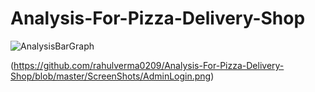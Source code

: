 # Analysis-For-Pizza-Delivery-Shop


![AnalysisBarGraph](https://user-images.githubusercontent.com/35567176/55579018-e72e5500-5734-11e9-947c-924bd5137da4.png)


(https://github.com/rahulverma0209/Analysis-For-Pizza-Delivery-Shop/blob/master/ScreenShots/AdminLogin.png)
